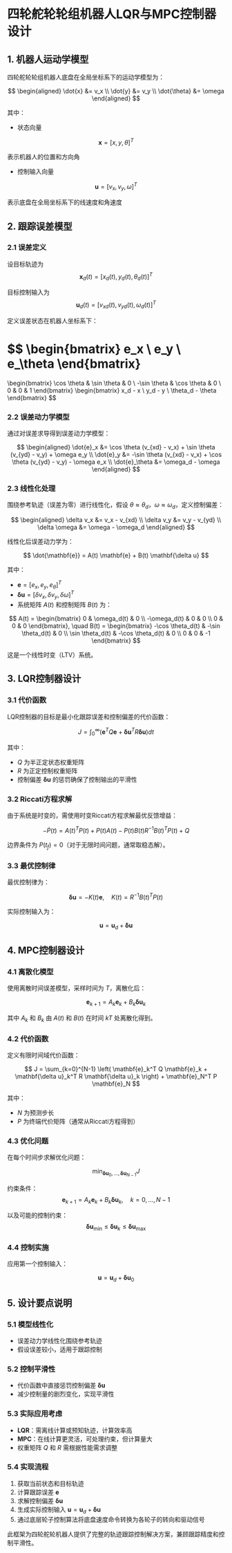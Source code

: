 # 四轮舵轮轮组机器人LQR与MPC控制器设计

## 1. 机器人运动学模型

四轮舵轮轮组机器人底盘在全局坐标系下的运动学模型为：

$$
\begin{aligned}
\dot{x} &= v_x \\
\dot{y} &= v_y \\
\dot{\theta} &= \omega
\end{aligned}
$$

其中：

- 状态向量 

$$
\mathbf{x} = [x, y, \theta]^T
$$

  表示机器人的位置和方向角

- 控制输入向量 

$$
\mathbf{u} = [v_x, v_y, \omega]^T
$$

表示底盘在全局坐标系下的线速度和角速度

## 2. 跟踪误差模型

### 2.1 误差定义

设目标轨迹为 
$$
\mathbf{x}_d(t) = [x_d(t), y_d(t), \theta_d(t)]^T
$$




目标控制输入为 
$$
\mathbf{u}_d(t) = [v_{xd}(t), v_{yd}(t), \omega_d(t)]^T
$$


定义误差状态在机器人坐标系下：

$$
\begin{bmatrix}
e_x \\
e_y \\
e_\theta
\end{bmatrix}
=
\begin{bmatrix}
\cos \theta & \sin \theta & 0 \\
-\sin \theta & \cos \theta & 0 \\
0 & 0 & 1
\end{bmatrix}
\begin{bmatrix}
x_d - x \\
y_d - y \\
\theta_d - \theta
\end{bmatrix}
$$

### 2.2 误差动力学模型

通过对误差求导得到误差动力学模型：

$$
\begin{aligned}
\dot{e}_x &= \cos \theta (v_{xd} - v_x) + \sin \theta (v_{yd} - v_y) + \omega e_y \\
\dot{e}_y &= -\sin \theta (v_{xd} - v_x) + \cos \theta (v_{yd} - v_y) - \omega e_x \\
\dot{e}_\theta &= \omega_d - \omega
\end{aligned}
$$

### 2.3 线性化处理

围绕参考轨迹（误差为零）进行线性化，假设 $\theta \approx \theta_d$，$\omega \approx \omega_d$，定义控制偏差：

$$
\begin{aligned}
\delta v_x &= v_x - v_{xd} \\
\delta v_y &= v_y - v_{yd} \\
\delta \omega &= \omega - \omega_d
\end{aligned}
$$

线性化后误差动力学为：

$$
\dot{\mathbf{e}} = A(t) \mathbf{e} + B(t) \mathbf{\delta u}
$$

其中：
- $\mathbf{e} = [e_x, e_y, e_\theta]^T$
- $\mathbf{\delta u} = [\delta v_x, \delta v_y, \delta \omega]^T$
- 系统矩阵 $A(t)$ 和控制矩阵 $B(t)$ 为：

$$
A(t) = \begin{bmatrix}
0 & \omega_d(t) & 0 \\
-\omega_d(t) & 0 & 0 \\
0 & 0 & 0
\end{bmatrix}, \quad
B(t) = \begin{bmatrix}
-\cos \theta_d(t) & -\sin \theta_d(t) & 0 \\
\sin \theta_d(t) & -\cos \theta_d(t) & 0 \\
0 & 0 & -1
\end{bmatrix}
$$

这是一个线性时变（LTV）系统。

## 3. LQR控制器设计

### 3.1 代价函数

LQR控制器的目标是最小化跟踪误差和控制偏差的代价函数：

$$
J = \int_0^\infty \left( \mathbf{e}^T Q \mathbf{e} + \mathbf{\delta u}^T R \mathbf{\delta u} \right) dt
$$

其中：
- $Q$ 为半正定状态权重矩阵
- $R$ 为正定控制权重矩阵
- 控制偏差 $\mathbf{\delta u}$ 的惩罚确保了控制输出的平滑性

### 3.2 Riccati方程求解

由于系统是时变的，需使用时变Riccati方程求解最优反馈增益：

$$
-\dot{P}(t) = A(t)^T P(t) + P(t) A(t) - P(t) B(t) R^{-1} B(t)^T P(t) + Q
$$

边界条件为 $P(t_f) = 0$（对于无限时间问题，通常取稳态解）。

### 3.3 最优控制律

最优控制律为：

$$
\mathbf{\delta u} = -K(t) \mathbf{e}, \quad K(t) = R^{-1} B(t)^T P(t)
$$

实际控制输入为：

$$
\mathbf{u} = \mathbf{u}_d + \mathbf{\delta u}
$$

## 4. MPC控制器设计

### 4.1 离散化模型

使用离散时间误差模型，采样时间为 $T$，离散化后：

$$
\mathbf{e}_{k+1} = A_k \mathbf{e}_k + B_k \mathbf{\delta u}_k
$$

其中 $A_k$ 和 $B_k$ 由 $A(t)$ 和 $B(t)$ 在时间 $kT$ 处离散化得到。

### 4.2 代价函数

定义有限时间域代价函数：

$$
J = \sum_{k=0}^{N-1} \left( \mathbf{e}_k^T Q \mathbf{e}_k + \mathbf{\delta u}_k^T R \mathbf{\delta u}_k \right) + \mathbf{e}_N^T P \mathbf{e}_N
$$

其中：
- $N$ 为预测步长
- $P$ 为终端代价矩阵（通常从Riccati方程得到）

### 4.3 优化问题

在每个时间步求解优化问题：

$$
\min_{\mathbf{\delta u}_0, \ldots, \mathbf{\delta u}_{N-1}} J
$$

约束条件：
$$
\mathbf{e}_{k+1} = A_k \mathbf{e}_k + B_k \mathbf{\delta u}_k, \quad k=0,\ldots,N-1
$$

以及可能的控制约束：
$$
\mathbf{\delta u}_{\min} \leq \mathbf{\delta u}_k \leq \mathbf{\delta u}_{\max}
$$

### 4.4 控制实施

应用第一个控制输入：

$$
\mathbf{u} = \mathbf{u}_d + \mathbf{\delta u}_0
$$

## 5. 设计要点说明

### 5.1 模型线性化
- 误差动力学线性化围绕参考轨迹
- 假设误差较小，适用于跟踪控制

### 5.2 控制平滑性
- 代价函数中直接惩罚控制偏差 $\mathbf{\delta u}$
- 减少控制量的剧烈变化，实现平滑性

### 5.3 实际应用考虑
- **LQR**：需离线计算或预知轨迹，计算效率高
- **MPC**：在线计算更灵活，可处理约束，但计算量大
- 权重矩阵 $Q$ 和 $R$ 需根据性能需求调整

### 5.4 实现流程
1. 获取当前状态和目标轨迹
2. 计算跟踪误差 $\mathbf{e}$
3. 求解控制偏差 $\mathbf{\delta u}$
4. 生成实际控制输入 $\mathbf{u} = \mathbf{u}_d + \mathbf{\delta u}$
5. 通过底层轮子控制算法将底盘速度命令转换为各轮子的转向和驱动信号

此框架为四轮舵轮机器人提供了完整的轨迹跟踪控制解决方案，兼顾跟踪精度和控制平滑性。